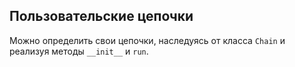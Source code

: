 ## Пользовательские цепочки

Можно определить свои цепочки, наследуясь от класса `Chain` и реализуя методы `__init__` и `run`.
